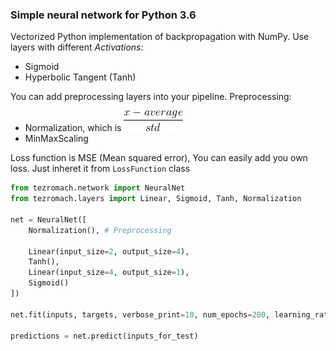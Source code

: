 ### Simple neural network for Python 3.6
Vectorized Python implementation of backpropagation with NumPy.
Use layers with different *Activations*:
 * Sigmoid
 * Hyperbolic Tangent (Tanh)
 
 You can add preprocessing layers into your pipeline.
 Preprocessing:
  * Normalization, which is
![normalization](files/CodeCogsEqn.gif?raw=true "Title")
  * MinMaxScaling
  
Loss function is MSE (Mean squared error), You can easily add you own loss. Just inheret it from `LossFunction` class
```python
from tezromach.network import NeuralNet
from tezromach.layers import Linear, Sigmoid, Tanh, Normalization

net = NeuralNet([
    Normalization(), # Preprocessing

    Linear(input_size=2, output_size=4),
    Tanh(),
    Linear(input_size=4, output_size=1),
    Sigmoid()
])

net.fit(inputs, targets, verbose_print=10, num_epochs=200, learning_rate=0.1, epsilon=0.002)

predictions = net.predict(inputs_for_test)
```
